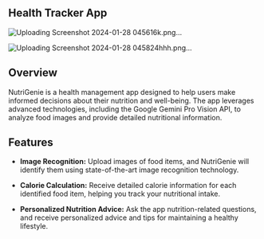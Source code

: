## Health Tracker App

![Uploading Screenshot 2024-01-28 045616k.png…]()

![Uploading Screenshot 2024-01-28 045824hhh.png…]()

## Overview

NutriGenie is a health management app designed to help users make informed decisions about their nutrition and well-being. The app leverages advanced technologies, including the Google Gemini Pro Vision API, to analyze food images and provide detailed nutritional information.

## Features

- **Image Recognition:** Upload images of food items, and NutriGenie will identify them using state-of-the-art image recognition technology.

- **Calorie Calculation:** Receive detailed calorie information for each identified food item, helping you track your nutritional intake.

- **Personalized Nutrition Advice:** Ask the app nutrition-related questions, and receive personalized advice and tips for maintaining a healthy lifestyle.

